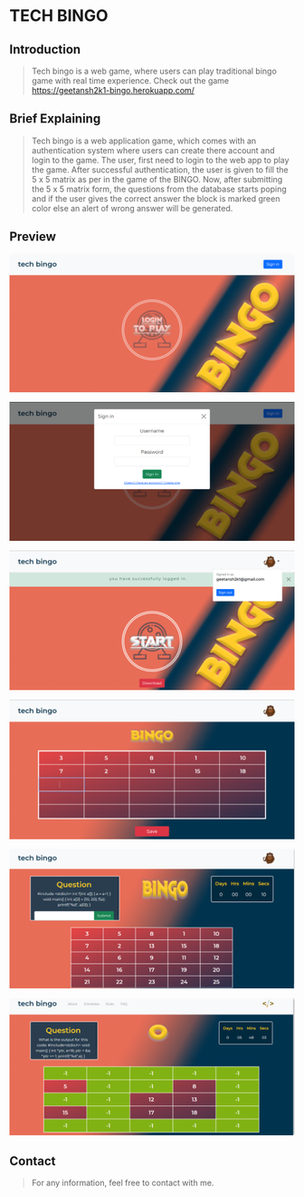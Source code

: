 # TECH BINGO

## Introduction

> Tech bingo is a web game, where users can play traditional bingo game with real time experience. Check out the game https://geetansh2k1-bingo.herokuapp.com/

## Brief Explaining

> Tech bingo is a web application game, which comes with an authentication system where users can create there account and login to the game. The user, first need to login to the web app to play the game. After successful authentication, the user is given to fill the 5 x 5 matrix as per in the game of the BINGO. Now, after submitting the 5 x 5 matrix form, the questions from the database starts poping and if the user gives the correct answer the block is marked green color else an alert of wrong answer will be generated.

## Preview

![Page](/markdown/1.png)

![Page](/markdown/2.png)

![Page](/markdown/3.png)

![Page](/markdown/4.png)

![Page](/markdown/5.png)

![Page](/markdown/6.png)

## Contact

> For any information, feel free to contact with me.